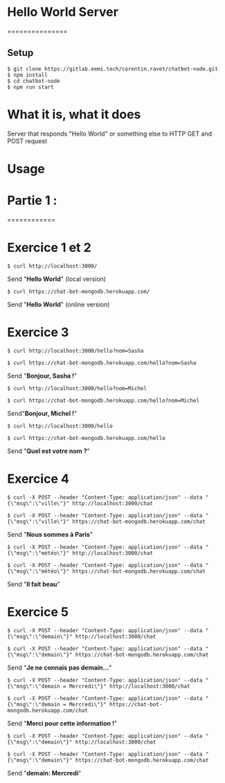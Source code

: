 # Hello World Server

===============

## Setup

```
$ git clone https://gitlab.eemi.tech/corentin.ravet/chatbot-node.git
$ npm install
$ cd chatbot-node
$ npm run start
```

# What it is, what it does

Server that responds "Hello World" or something else to HTTP GET and POST request

# Usage

# Partie 1 :

============

# Exercice 1 et 2

```
$ curl http://localhost:3000/
```

Send "**Hello World**" (local version)

```
$ curl https://chat-bot-mongodb.herokuapp.com/
```

Send "**Hello World**" (online version)

# Exercice 3

```
$ curl http://localhost:3000/hello?nom=Sasha
```

```
$ curl https://chat-bot-mongodb.herokuapp.com/hello?nom=Sasha
```

Send "**Bonjour, Sasha !**"

```
$ curl http://localhost:3000/hello?nom=Michel
```

```
$ curl https://chat-bot-mongodb.herokuapp.com/hello?nom=Michel
```

Send"**Bonjour, Michel !**"

```
$ curl http://localhost:3000/hello
```

```
$ curl https://chat-bot-mongodb.herokuapp.com/hello
```

Send "**Quel est votre nom ?**"

# Exercice 4

```
$ curl -X POST --header "Content-Type: application/json" --data "{\"msg\":\"ville\"}" http://localhost:3000/chat
```

```
$ curl -X POST --header "Content-Type: application/json" --data "{\"msg\":\"ville\"}" https://chat-bot-mongodb.herokuapp.com/chat
```

Send "**Nous sommes à Paris**"

```
$ curl -X POST --header "Content-Type: application/json" --data "{\"msg\":\"météo\"}" http://localhost:3000/chat
```

```
$ curl -X POST --header "Content-Type: application/json" --data "{\"msg\":\"météo\"}" https://chat-bot-mongodb.herokuapp.com/chat
```

Send "**Il fait beau**"

# Exercice 5

```
$ curl -X POST --header "Content-Type: application/json" --data "{\"msg\":\"demain\"}" http://localhost:3000/chat
```

```
$ curl -X POST --header "Content-Type: application/json" --data "{\"msg\":\"demain\"}" https://chat-bot-mongodb.herokuapp.com/chat
```

Send "**Je ne connais pas demain...**"

```
$ curl -X POST --header "Content-Type: application/json" --data "{\"msg\":\"demain = Mercredi\"}" http://localhost:3000/chat
```

```
$ curl -X POST --header "Content-Type: application/json" --data "{\"msg\":\"demain = Mercredi\"}" https://chat-bot-mongodb.herokuapp.com/chat
```

Send "**Merci pour cette information !**"

```
$ curl -X POST --header "Content-Type: application/json" --data "{\"msg\":\"demain\"}" http://localhost:3000/chat
```

```
$ curl -X POST --header "Content-Type: application/json" --data "{\"msg\":\"demain\"}" https://chat-bot-mongodb.herokuapp.com/chat
```

Send "**demain: Mercredi**"
